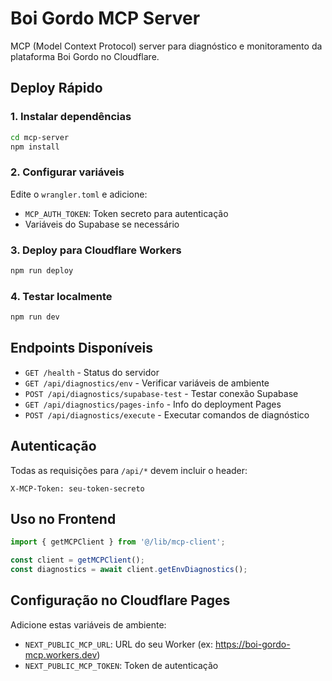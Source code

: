 # Boi Gordo MCP Server

MCP (Model Context Protocol) server para diagnóstico e monitoramento da plataforma Boi Gordo no Cloudflare.

## Deploy Rápido

### 1. Instalar dependências
```bash
cd mcp-server
npm install
```

### 2. Configurar variáveis
Edite o `wrangler.toml` e adicione:
- `MCP_AUTH_TOKEN`: Token secreto para autenticação
- Variáveis do Supabase se necessário

### 3. Deploy para Cloudflare Workers
```bash
npm run deploy
```

### 4. Testar localmente
```bash
npm run dev
```

## Endpoints Disponíveis

- `GET /health` - Status do servidor
- `GET /api/diagnostics/env` - Verificar variáveis de ambiente
- `POST /api/diagnostics/supabase-test` - Testar conexão Supabase
- `GET /api/diagnostics/pages-info` - Info do deployment Pages
- `POST /api/diagnostics/execute` - Executar comandos de diagnóstico

## Autenticação

Todas as requisições para `/api/*` devem incluir o header:
```
X-MCP-Token: seu-token-secreto
```

## Uso no Frontend

```typescript
import { getMCPClient } from '@/lib/mcp-client';

const client = getMCPClient();
const diagnostics = await client.getEnvDiagnostics();
```

## Configuração no Cloudflare Pages

Adicione estas variáveis de ambiente:
- `NEXT_PUBLIC_MCP_URL`: URL do seu Worker (ex: https://boi-gordo-mcp.workers.dev)
- `NEXT_PUBLIC_MCP_TOKEN`: Token de autenticação